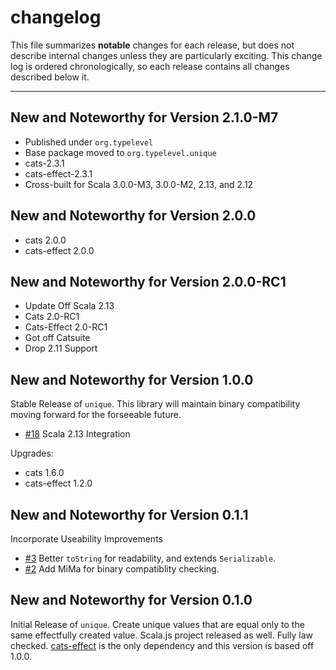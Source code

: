 # changelog

This file summarizes **notable** changes for each release, but does not describe internal changes unless they are particularly exciting. This change log is ordered chronologically, so each release contains all changes described below it.

----

## <a name="2.1.0-M7"></a>New and Noteworthy for Version 2.1.0-M7

- Published under `org.typelevel`
- Base package moved to `org.typelevel.unique`
- cats-2.3.1
- cats-effect-2.3.1
- Cross-built for Scala 3.0.0-M3, 3.0.0-M2, 2.13, and 2.12

## <a name="2.0.0"></a>New and Noteworthy for Version 2.0.0

- cats 2.0.0
- cats-effect 2.0.0

## <a name="2.0.0-RC1"></a>New and Noteworthy for Version 2.0.0-RC1

- Update Off Scala 2.13
- Cats 2.0-RC1
- Cats-Effect 2.0-RC1
- Got off Catsuite
- Drop 2.11 Support

## <a name="1.0.0"></a>New and Noteworthy for Version 1.0.0

Stable Release of `unique`. This library will maintain binary compatibility moving forward for the forseeable future.

- [#18](https://github.com/ChristopherDavenport/unique/pull/18) Scala 2.13 Integration

Upgrades:

- cats 1.6.0
- cats-effect 1.2.0

## <a name="0.1.1"></a>New and Noteworthy for Version 0.1.1

Incorporate Useability Improvements

- [#3](https://github.com/ChristopherDavenport/unique/pull/3) Better `toString` for readability, and extends `Serializable`.
- [#2](https://github.com/ChristopherDavenport/unique/pull/2) Add MiMa for binary compatiblity checking.

## <a name="0.1.0"></a>New and Noteworthy for Version 0.1.0

Initial Release of `unique`. Create unique values that are equal only to the same effectfully created value. Scala.js project released as well. Fully law checked. [cats-effect](https://github.com/typelevel/cats-effect) is the only dependency and this version is based off 1.0.0.
